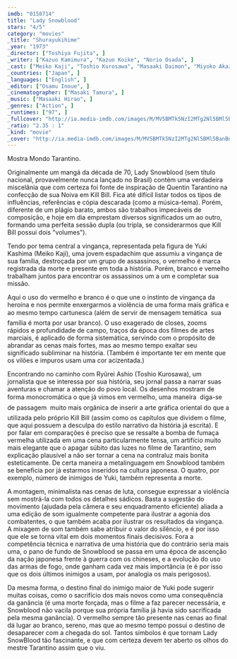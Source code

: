 ```yaml
---
imdb: "0158714"
title: "Lady Snowblood"
stars: "4/5"
category: "movies"
_title: "Shurayukihime"
_year: "1973"
_director: ["Toshiya Fujita", ]
_writer: ["Kazuo Kamimura", "Kazuo Koike", "Norio Osada", ]
_cast: ["Meiko Kaji", "Toshio Kurosawa", "Masaaki Daimon", "Miyoko Akaza", "Shinichi Uchida", "Takeo Chii", "Noboru Nakaya", "Yoshiko Nakada", "Akemi Negishi", ]
_countries: ["Japan", ]
_languages: ["English", ]
_editor: ["Osamu Inoue", ]
_cinematographer: ["Masaki Tamura", ]
_music: ["Masaaki Hirao", ]
_genres: ["Action", ]
_runtimes: ["97", ]
_fullcover: "http://ia.media-imdb.com/images/M/MV5BMTk5NzI2MTg2Nl5BMl5BanBnXkFtZTcwNjc5NDUyMQ@@.jpg"
_ratio: "2.35 : 1"
_kind: "movie"
_cover: "http://ia.media-imdb.com/images/M/MV5BMTk5NzI2MTg2Nl5BMl5BanBnXkFtZTcwNjc5NDUyMQ@@._V1._SX98_SY140_.jpg"
---
```

Mostra Mondo Tarantino.

Originalmente um mangá da década de 70, Lady Snowblood (sem título nacional, provavelmente nunca lançado no Brasil) contém uma verdadeira miscelânia que com certeza foi fonte de inspiração de Quentin Tarantino na confecção de sua Noiva em Kill Bill. Fica até difícil listar todos os tipos de influências, referências e cópia descarada (como a música-tema). Porém, diferente de um plágio barato, ambos são trabalhos impecáveis de composição, e hoje em dia emprestam diversos significados um ao outro, formando uma perfeita sessão dupla (ou tripla, se considerarmos que Kill Bill possui dois "volumes").

Tendo por tema central a vingança, representada pela figura de Yuki Kashima (Meiko Kaji), uma jovem espadachim que assumiu a vingança de sua família, destroçada por um grupo de assassinos, o vermelho é marca registrada da morte e presente em toda a história. Porém, branco e vemelho trabalham juntos para encontrar os assassinos um a um e completar sua missão.

Aqui o uso do vermelho e branco é o que une o instinto de vingança da heroína e nos permite enxergarmos a violência de uma forma mais gráfica e ao mesmo tempo cartunesca (além de servir de mensagem temática  sua família é morta por usar branco). O uso exagerado de closes, zooms rápidos e profundidade de campo, traços da época dos filmes de artes marciais, é aplicado de forma sistemática, servindo com o propósito de abrandar as cenas mais fortes, mas ao mesmo tempo exaltar seu significado subliminar na história. (Também é importante ter em mente que os vilões e impuros usam uma cor acizentada.)

Encontrando no caminho com Ryûrei Ashio (Toshio Kurosawa), um jornalista que se interessa por sua história, seu jornal passa a narrar suas aventuras e chamar a atenção do povo local. Os desenhos mostram de forma monocromática o que já vimos em vermelho, uma maneira  diga-se de passagem  muito mais orgânica de inserir a arte gráfica oriental do que a utilizada pelo próprio Kill Bill (assim como os capítulos que dividem o filme, que aqui possuem a desculpa do estilo narrativo da história já escrita). E por falar em comparações é preciso que se ressalte a bomba de fumaça vermelha utilizada em uma cena particularmente tensa, um artifício muito mais elegante que o apagar súbito das luzes no filme de Tarantino, sem explicação plausível a não ser tornar a cena na contraluz mais bonita esteticamente.  De certa maneira a metalinguagem em Snowblood também se beneficia por já estarmos inseridos na cultura japonesa. O quatro, por exemplo, número de inimigos de Yuki, também representa a morte.

A montagem, minimalista nas cenas de luta, consegue expressar a violência sem mostrá-la com todos os detalhes sádicos. Basta a sugestão do movimento (ajudada pela câmera e seu enquadramento eficiente) aliada a uma edição de som igualmente competente para ilustrar a agonia dos combatentes, o que também acaba por ilustrar os resultados da vingança. A mixagem de som também sabe atribuir o valor do silêncio, e é por isso que ele se torna vital em dois momentos finais decisivos. Fora a competência técnica e narrativa de uma história que do contrário seria mais uma, o pano de fundo de Snowblood se passa em uma época de ascenção da nação japonesa frente à guerra com os chineses, e a evolução do uso das armas de fogo, onde ganham cada vez mais importância (e é por isso que os dois últimos inimigos a usam, por analogia os mais perigosos).

Da mesma forma, o destino final do inimigo maior de Yuki pode sugerir muitas coisas, como o sacrifício dos mais novos como uma consequência da ganância (é uma morte forçada, mas o filme a faz parecer necessária, e Snowblood não vacila porque sua própria família já havia sido sacrificada pela mesma ganância). O vermelho sempre tão presente nas cenas ao final dá lugar ao branco, sereno, mas que ao mesmo tempo possui o destino de desaparecer com a chegada do sol. Tantos símbolos é que tornam Lady SnowBlood tão fascinante, e que com certeza devem ter aberto os olhos do mestre Tarantino assim que o viu.

